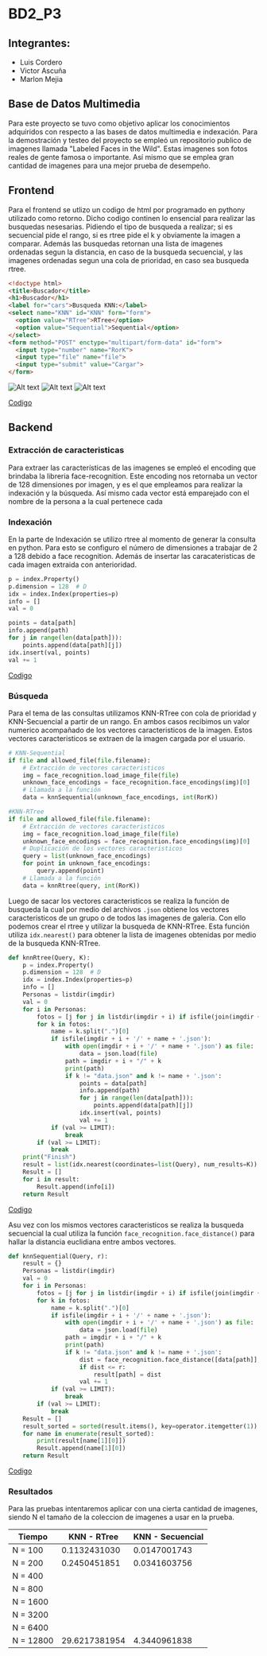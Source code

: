 # BD2_P3

## Integrantes:
- Luis Cordero
- Victor Ascuña
- Marlon Mejia

## Base de Datos Multimedia

Para este proyecto se tuvo como objetivo aplicar los conocimientos adquiridos con respecto a las bases de datos multimedia e indexación. Para la demostración y testeo del proyecto se empleó un repositorio publico de imagenes llamada "Labeled Faces in the Wild". Estas imagenes son fotos reales de gente famosa o importante. Así mismo que se emplea gran cantidad de imagenes para una mejor prueba de desempeño.

## Frontend
Para el frontend se utlizo un codigo de html por programado en pythony utilizado como retorno. Dicho codigo continen lo ensencial para realizar las busquedas nesesarias. Pidiendo el tipo de busqueda a realizar; si es secuencial pide el rango, si es rtree pide el k y obviamente la imagen a comparar.
Además las busquedas retornan una lista de imagenes ordenadas segun la distancia, en caso de la busqueda secuencial, y las imagenes ordenadas segun una cola de prioridad, en caso sea busqueda rtree.

```html
<!doctype html>
<title>Buscador</title>
<h1>Buscador</h1>
<label for="cars">Busqueda KNN:</label>
<select name="KNN" id="KNN" form="form">
  <option value="RTree">RTree</option>
  <option value="Sequential">Sequential</option>
</select>
<form method="POST" enctype="multipart/form-data" id="form">
  <input type="number" name="RorK">
  <input type="file" name="file">
  <input type="submit" value="Cargar">
</form>
```

![Alt text](/../main/README_IMGS/img.png?raw=true "Optional Title")
![Alt text](/../main/README_IMGS/img_1.png?raw=true "Optional Title")
![Alt text](/../main/README_IMGS/img_2.png?raw=true "Optional Title")

[Codigo](https://github.com/marlonmejia/BD2_P3/blob/main/server.py)
## Backend

### Extracción de caracteristicas
Para extraer las características de las imagenes se empleó el encoding que brindaba la libreria face-recognition. Este encoding nos retornaba un vector de 128 dimensiones por imagen, y es el que empleamos para realizar la indexación y la búsqueda. Así mismo cada vector está emparejado con el nombre de la persona a la cual pertenece cada 

### Indexación
En la parte de Indexación se utilizo rtree al momento de generar la consulta en python. Para esto se configuro el número de dimensiones a trabajar de 2 a 128 debido a face recognition. Además de insertar las caracateristicas de cada imagen extraida con anterioridad. 

```python
p = index.Property()
p.dimension = 128  # D
idx = index.Index(properties=p)
info = []
val = 0
```
```python
points = data[path]
info.append(path)
for j in range(len(data[path])):
    points.append(data[path][j])
idx.insert(val, points)
val += 1
```

[Codigo](https://github.com/marlonmejia/BD2_P3/blob/main/Backend/QueryKNN_RTree.py)

### Búsqueda
Para el tema de las consultas utilizamos KNN-RTree con cola de prioridad y KNN-Secuencial a partir de un rango. En ambos casos recibimos un valor numerico acompañado de los vectores caracteristicos de la imagen. Estos vectores caracteristicos se extraen de la imagen cargada por el usuario.

```python
# KNN-Sequential
if file and allowed_file(file.filename):
    # Extracción de vectores caracteristicos
    img = face_recognition.load_image_file(file)
    unknown_face_encodings = face_recognition.face_encodings(img)[0]
    # Llamada a la función
    data = knnSequential(unknown_face_encodings, int(RorK))
```


```python
#KNN-RTree
if file and allowed_file(file.filename):
    # Extracción de vectores caracteristicos
    img = face_recognition.load_image_file(file)
    unknown_face_encodings = face_recognition.face_encodings(img)[0]
    # Duplicación de los vectores caracteristicos
    query = list(unknown_face_encodings)
    for point in unknown_face_encodings:
        query.append(point)
    # Llamada a la función
    data = knnRtree(query, int(RorK))
```

Luego de sacar los vectores caracteristicos se realiza la función de busqueda la cual por medio del archivos ```.json``` obtiene los vectores caracteristicos de un grupo o de todos las imagenes de galeria. Con ello podemos crear el rtree y utilizar la busqueda de KNN-RTree. Esta función utiliza ```idx.nearest()``` para obtener la lista de imagenes obtenidas por medio de la busqueda KNN-RTree.


```python
def knnRtree(Query, K):
    p = index.Property()
    p.dimension = 128  # D
    idx = index.Index(properties=p)
    info = []
    Personas = listdir(imgdir)
    val = 0
    for i in Personas:
        fotos = [j for j in listdir(imgdir + i) if isfile(join(imgdir + i, j))]
        for k in fotos:
            name = k.split(".")[0]
            if isfile(imgdir + i + '/' + name + '.json'):
                with open(imgdir + i + '/' + name + '.json') as file:
                    data = json.load(file)
                path = imgdir + i + "/" + k
                print(path)
                if k != "data.json" and k != name + '.json':
                    points = data[path]
                    info.append(path)
                    for j in range(len(data[path])):
                        points.append(data[path][j])
                    idx.insert(val, points)
                    val += 1
            if (val >= LIMIT):
                break
        if (val >= LIMIT):
            break
    print("Finish")
    result = list(idx.nearest(coordinates=list(Query), num_results=K))
    Result = []
    for i in result:
        Result.append(info[i])
    return Result
```

[Codigo](https://github.com/marlonmejia/BD2_P3/blob/main/Backend/QueryKNN_RTree.py)

Asu vez con los mismos vectores caracteristicos se realiza la busqueda secuencial la cual utiliza la función ```face_recognition.face_distance()``` para hallar la distancia euclidiana entre ambos vectores.


```python
def knnSequential(Query, r):
    result = {}
    Personas = listdir(imgdir)
    val = 0
    for i in Personas:
        fotos = [j for j in listdir(imgdir + i) if isfile(join(imgdir + i, j))]
        for k in fotos:
            name = k.split(".")[0]
            if isfile(imgdir + i + '/' + name + '.json'):
                with open(imgdir + i + '/' + name + '.json') as file:
                    data = json.load(file)
                path = imgdir + i + "/" + k
                print(path)
                if k != "data.json" and k != name + '.json':
                    dist = face_recognition.face_distance([data[path]], Query)
                    if dist <= r:
                        result[path] = dist
                    val += 1
            if (val >= LIMIT):
                break
        if (val >= LIMIT):
            break
    Result = []
    result_sorted = sorted(result.items(), key=operator.itemgetter(1))
    for name in enumerate(result_sorted):
        print(result[name[1][0]])
        Result.append(name[1][0])
    return Result
```

[Codigo](https://github.com/marlonmejia/BD2_P3/blob/main/Backend/QueryKNN_Sequential.py)

### Resultados
Para las pruebas intentaremos aplicar con una cierta cantidad de imagenes, siendo N el tamaño de la coleccion de imagenes a usar en la prueba.

| Tiempo  | KNN - RTree  | KNN - Secuencial  |
|---|---|---|
| N = 100  | 0.1132431030  | 0.0147001743  |
| N = 200  | 0.2450451851  | 0.0341603756  |
| N = 400  |   |   |
| N = 800  |   |   |
| N = 1600  |   |   |
| N = 3200  |   |   |
| N = 6400  |   |   |
| N = 12800  | 29.6217381954  | 4.3440961838  |
